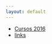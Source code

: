 ```yaml
---
layout: default
---
```

<ul>
	<li>
		<a href="../cursos-a-llevar" target="blank">Cursos 2016</a>
	</li>
	<li>
		<a href="../links" target="blank">links</a>
	</li>
</ul>